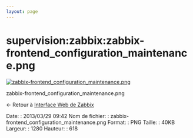 ```yaml
---
layout: page
---
```


supervision:zabbix:zabbix-frontend\_configuration\_maintenance.png
==================================================================

[![zabbix-frontend\_configuration\_maintenance.png](../..//assets/media/supervision/zabbix/zabbix-frontend_configuration_maintenance.png@cache=&w=900&h=434 "zabbix-frontend_configuration_maintenance.png")](../..//assets/media/supervision/zabbix/zabbix-frontend_configuration_maintenance.png@cache= "Afficher le fichier original")

zabbix-frontend\_configuration\_maintenance.png

← Retour à [Interface Web de
Zabbix](../../../zabbix/zabbix-interface.html "zabbix:zabbix-interface")

Date:
:   2013/03/29 09:42
Nom de fichier:
:   zabbix-frontend\_configuration\_maintenance.png
Format:
:   PNG
Taille:
:   40KB
Largeur:
:   1280
Hauteur:
:   618

